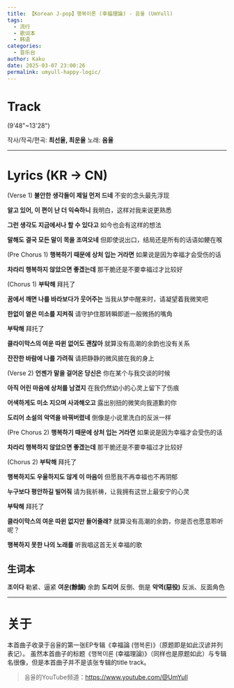 ```yaml
---
title: 【Korean J-pop】행복이론 (幸福理論) - 음율 (UmYull)
tags:
  - 流行
  - 歌词本
  - 韩语
categories:
  - 音乐台
author: Kaku
date: 2025-03-07 23:00:26
permalink: umyull-happy-logic/
---
```


# Track

<lite-youtube videoid="cFEWFBMN99M" params="start=588"></lite-youtube>

(9'48"~13'28")

작사/작곡/편곡: **최선율, 최운율**
노래: **음율**

<!--more-->

---

# Lyrics (KR → CN)

(Verse 1)
**불안한 생각들이 제일 먼저 드네**
不安的念头最先浮现

**알고 있어, 이 편이 난 더 익숙하니**
我明白，这样对我来说更熟悉

**그런 생각도 지금에서나 할 수 있다고**
如今也会有这样的想法

**말해도 결국 모든 말이 목을 조여오네**
但即使说出口，结局还是所有的话语如鲠在喉

(Pre Chorus 1)
**행복하기 때문에 상처 입는 거라면**
如果说是因为幸福才会受伤的话

**차라리 행복하지 않았으면 좋겠는데**
那干脆还是不要幸福过才比较好

(Chorus 1)
**부탁해**
拜托了

**꿈에서 깨면 나를 바라보다가 웃어주는**
当我从梦中醒来时，请凝望着我微笑吧

**한없이 옅은 미소를 지켜줘**
请守护住那转瞬即逝一般微扬的嘴角

**부탁해**
拜托了

**클라이막스의 여운 따윈 없어도 괜찮아**
就算没有高潮的余韵也没有关系

**잔잔한 바람에 나를 가려줘**
请把静静的微风披在我的身上

(Verse 2)
**언젠가 말을 걸어온 당신은**
你在某个与我交谈的时候

**아직 어린 마음에 상처를 남겼지**
在我仍然幼小的心灵上留下了伤痕

**어색하게도 미소 지으며 사과해오고**
露出别扭的微笑向我道歉的你

**도리어 소설의 악역을 바꿔버렸네**
倒像是小说里洗白的反派一样

(Pre Chorus 2)
**행복하기 때문에 상처 입는 거라면**
如果说是因为幸福才会受伤的话

**차라리 행복하지 않았으면 좋겠는데**
那干脆还是不要幸福过才比较好

(Chorus 2)
**부탁해**
拜托了

**행복하지도 우울하지도 않게 이 마음이**
但愿我不再幸福也不再阴郁

**누구보다 평안하길 빌어줘**
请为我祈祷，让我拥有这世上最安宁的心灵

**부탁해**
拜托了

**클라이막스의 여운 따윈 없지만 들어줄래?**
就算没有高潮的余韵，你是否也愿意聆听呢？

**행복하지 못한 나의 노래를**
听我唱这首无关幸福的歌

## 生词本

**조이다** 勒紧、逼紧
**여운(餘韻)** 余韵
**도리어** 反倒、倒是
**악역(惡役)** 反派、反面角色

---

# 关于

本首曲子收录于음율的第一张EP专辑《幸福論 (행복론)》（原题即是如此汉谚并列表记）。
虽然本首曲子的标题《행복이론 (幸福理論)》（同样也是原题如此）与专辑名很像，但是本首曲子并不是该张专辑的title track。

> 음율的YouTube频道：https://www.youtube.com/@UmYull
